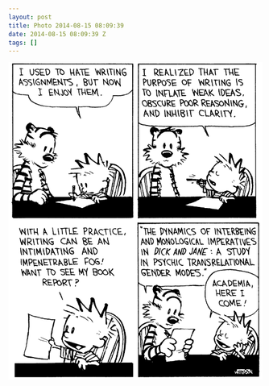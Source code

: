 ```yaml
---
layout: post
title: Photo 2014-08-15 08:09:39
date: 2014-08-15 08:09:39 Z
tags: []
---
```

![](/media/2014/08/94803919533.png)
